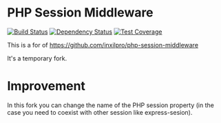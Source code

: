 # PHP Session Middleware

[![Build Status](https://travis-ci.org/emilioplatzer/php-session-middleware.svg)](https://travis-ci.org/emilioplatzer/php-session-middleware) [![Dependency Status](https://david-dm.org/emilioplatzer/php-session-middleware.svg)](https://david-dm.org/emilioplatzer/php-session-middleware) [![Test Coverage](https://img.shields.io/coveralls/codenautas/js-to-html/master.svg?style=flat)](https://coveralls.io/r/codenautas/js-to-html)

This is a for of https://github.com/inxilpro/php-session-middleware

It's a temporary fork. 

# Improvement

In this fork you can change the name of the PHP session property (in the case you need to coexist with other session like express-sesion).